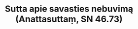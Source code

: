 ---
layout: page
title: 'Sutta apie savasties nebuvimą (Anattasuttaṃ, SN 46.73)'
category: susijusios suttos
index: Nesavastingumas (anattā)
sortIndex: 46073
tags: Nesavastingumas (anattā)
suttacentral: sn46.73
---
